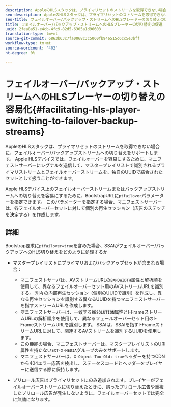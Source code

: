 ```yaml
---
description: AppleのHLSスタックは、プライマリセットのストリームを取得できない場合に、フェイルオーバー/バックアップストリームへの切り替えをサポートします。 Apple HLSデバイスでは、フェイルオーバーを容易にするために、マニフェストサーバーにシグナルを送信して、マスタープレイリストで識別されるプライマリストリームとフェイルオーバーストリームを、独自のUUIDで結合されたセットとして扱うことができます。
seo-description: AppleのHLSスタックは、プライマリセットのストリームを取得できない場合に、フェイルオーバー/バックアップストリームへの切り替えをサポートします。 Apple HLSデバイスでは、フェイルオーバーを容易にするために、マニフェストサーバーにシグナルを送信して、マスタープレイリストで識別されるプライマリストリームとフェイルオーバーストリームを、独自のUUIDで結合されたセットとして扱うことができます。
seo-title: フェイルオーバー/バックアップ・ストリームへのHLSプレーヤーの切り替えの促進
title: フェイルオーバー/バックアップ・ストリームへのHLSプレーヤーの切り替えの促進
uuid: 2fea8a51-e4cb-4fc9-82d5-6305a1d96603
translation-type: tm+mt
source-git-commit: 6863b63c7fa0068c3c5060fb946515c6cc5e3bff
workflow-type: tm+mt
source-wordcount: '402'
ht-degree: 0%

---
```



# フェイルオーバー/バックアップ・ストリームへのHLSプレーヤーの切り替えの容易化{#facilitating-hls-player-switching-to-failover-backup-streams}

AppleのHLSスタックは、プライマリセットのストリームを取得できない場合に、フェイルオーバー/バックアップストリームへの切り替えをサポートします。 Apple HLSデバイスでは、フェイルオーバーを容易にするために、マニフェストサーバーにシグナルを送信して、マスタープレイリストで識別されるプライマリストリームとフェイルオーバーストリームを、独自のUUIDで結合されたセットとして扱うことができます。

Apple HLSデバイス上のフェイルオーバーストリームまたはバックアップストリームへの切り替えを容易にするために、BootstrapURLに`ptfailover`パラメーターを指定できます。 このパラメーターを指定する場合、マニフェストサーバーは、各フェイルオーバーセットに対して個別の再生セッション（広告のステッチを決定する）を作成します。

## 詳細

Bootstrap要求に`ptfailover=true`を含めた場合、SSAIがフェイルオーバー/バックアップへのHLS切り替えをどのように処理するか

* マスタープレイリストにプライマリおよびバックアップセットが含まれる場合：

   * マニフェストサーバは、AVストリームURLの`BANDWIDTH`属性と解析順を使用して、異なるフェイルオーバーセット用のAVストリームURLを識別する。 別々の内部再生セッション（個別のUUIDで識別）を作成し、異なる再生セッションを識別する異なるUUIDを持つマニフェストサーバーを指すストリームURLを作成します。
   * マニフェストサーバーは、一致する`RESOLUTION`属性とI-FrameストリームURLの解析順序を使用して、異なるフェールオーバーセット用のI-FrameストリームURLを識別します。 SSAIは、SSAIを指すI-FrameストリームURLに対して、関連するAVストリームを識別するUUIDを使用します。
   * この機能の場合、マニフェストサーバーは、マスタープレイリストのURI属性を持たない`EXT-X-MEDIA`グループのみをサポートします。
   * マニフェストサーバーは、`X-Object-Too-Old: true`ヘッダーを持つCDNから404エラー応答を検出し、ステータスコードとヘッダーをプレイヤーに送信する際に保持します。

* プリロール広告はプライマリセットにのみ追加されます。プレイヤーがフェイルオーバーストリームに切り替えたときに、誤ったプリロール広告や重複したプリロール広告が発生しないように、フェイルオーバーセットでは完全に無効になります。

